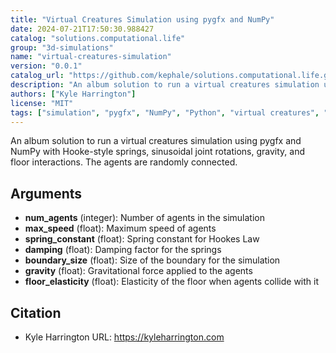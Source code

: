 ```yaml
---
title: "Virtual Creatures Simulation using pygfx and NumPy"
date: 2024-07-21T17:50:30.988427
catalog: "solutions.computational.life"
group: "3d-simulations"
name: "virtual-creatures-simulation"
version: "0.0.1"
catalog_url: "https://github.com/kephale/solutions.computational.life.git"
description: "An album solution to run a virtual creatures simulation using pygfx and NumPy with Hooke-style springs, sinusoidal joint rotations, gravity, and floor interactions. The agents are randomly connected."
authors: ["Kyle Harrington"]
license: "MIT"
tags: ["simulation", "pygfx", "NumPy", "Python", "virtual creatures", "spring", "gravity"]
---
```


An album solution to run a virtual creatures simulation using pygfx and NumPy with Hooke-style springs, sinusoidal joint rotations, gravity, and floor interactions. The agents are randomly connected.

## Arguments

- **num_agents** (integer): Number of agents in the simulation
- **max_speed** (float): Maximum speed of agents
- **spring_constant** (float): Spring constant for Hookes Law
- **damping** (float): Damping factor for the springs
- **boundary_size** (float): Size of the boundary for the simulation
- **gravity** (float): Gravitational force applied to the agents
- **floor_elasticity** (float): Elasticity of the floor when agents collide with it

## Citation

- Kyle Harrington
  URL: https://kyleharrington.com

